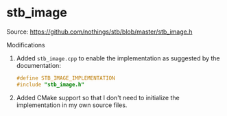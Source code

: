 # stb_image

Source: <https://github.com/nothings/stb/blob/master/stb_image.h>

Modifications

1. Added `stb_image.cpp` to enable the implementation as suggested by the documentation:

    ```cpp
    #define STB_IMAGE_IMPLEMENTATION
    #include "stb_image.h"
    ```

1. Added CMake support so that I don't need to initialize the implementation in my own source files.
